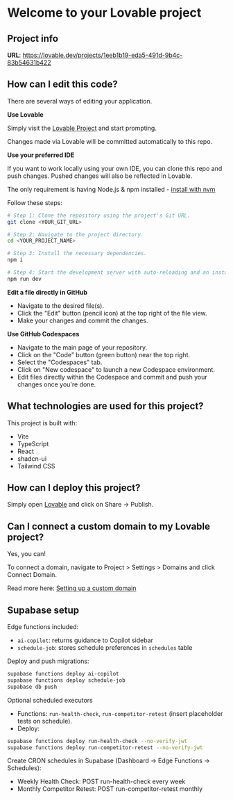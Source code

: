 # Welcome to your Lovable project

## Project info

**URL**: https://lovable.dev/projects/1eeb1b19-eda5-491d-9b4c-83b54631b422

## How can I edit this code?

There are several ways of editing your application.

**Use Lovable**

Simply visit the [Lovable Project](https://lovable.dev/projects/1eeb1b19-eda5-491d-9b4c-83b54631b422) and start prompting.

Changes made via Lovable will be committed automatically to this repo.

**Use your preferred IDE**

If you want to work locally using your own IDE, you can clone this repo and push changes. Pushed changes will also be reflected in Lovable.

The only requirement is having Node.js & npm installed - [install with nvm](https://github.com/nvm-sh/nvm#installing-and-updating)

Follow these steps:

```sh
# Step 1: Clone the repository using the project's Git URL.
git clone <YOUR_GIT_URL>

# Step 2: Navigate to the project directory.
cd <YOUR_PROJECT_NAME>

# Step 3: Install the necessary dependencies.
npm i

# Step 4: Start the development server with auto-reloading and an instant preview.
npm run dev
```

**Edit a file directly in GitHub**

- Navigate to the desired file(s).
- Click the "Edit" button (pencil icon) at the top right of the file view.
- Make your changes and commit the changes.

**Use GitHub Codespaces**

- Navigate to the main page of your repository.
- Click on the "Code" button (green button) near the top right.
- Select the "Codespaces" tab.
- Click on "New codespace" to launch a new Codespace environment.
- Edit files directly within the Codespace and commit and push your changes once you're done.

## What technologies are used for this project?

This project is built with:

- Vite
- TypeScript
- React
- shadcn-ui
- Tailwind CSS

## How can I deploy this project?

Simply open [Lovable](https://lovable.dev/projects/1eeb1b19-eda5-491d-9b4c-83b54631b422) and click on Share -> Publish.

## Can I connect a custom domain to my Lovable project?

Yes, you can!

To connect a domain, navigate to Project > Settings > Domains and click Connect Domain.

Read more here: [Setting up a custom domain](https://docs.lovable.dev/tips-tricks/custom-domain#step-by-step-guide)

## Supabase setup

Edge functions included:
- `ai-copilot`: returns guidance to Copilot sidebar
- `schedule-job`: stores schedule preferences in `schedules` table

Deploy and push migrations:

```bash
supabase functions deploy ai-copilot
supabase functions deploy schedule-job
supabase db push
```

Optional scheduled executors
- Functions: `run-health-check`, `run-competitor-retest` (insert placeholder tests on schedule).
- Deploy:

```bash
supabase functions deploy run-health-check --no-verify-jwt
supabase functions deploy run-competitor-retest --no-verify-jwt
```

Create CRON schedules in Supabase (Dashboard → Edge Functions → Schedules):
- Weekly Health Check: POST run-health-check every week
- Monthly Competitor Retest: POST run-competitor-retest monthly
